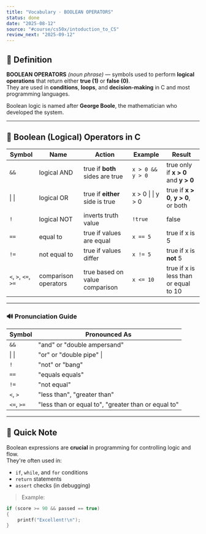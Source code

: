 ```yaml
---
title: "Vocabulary · BOOLEAN OPERATORS"
status: done
date: "2025-08-12"
source: "#course/cs50x/intoduction_to_CS"
review_next: "2025-09-12"
---
```



## 📖 Definition  
**BOOLEAN OPERATORS** *(noun phrase)* — symbols used to perform **logical operations** that return either **true (1)** or **false (0)**.  
They are used in **conditions**, **loops**, and **decision-making** in C and most programming languages.

Boolean logic is named after **George Boole**, the mathematician who developed the system.

---

## 🔁 Boolean (Logical) Operators in C

| Symbol               | Name                 | Action                          | Example           | Result                                |
| -------------------- | -------------------- | ------------------------------- | ----------------- | ------------------------------------- |
| `&&`                 | logical AND          | true if **both** sides are true | `x > 0 && y > 0`  | true only if **x > 0** and **y > 0**  |
| \| \|                | logical OR           | true if **either** side is true | x > 0 \| \| y > 0 | true if **x > 0**, **y > 0**, or both |
| `!`                  | logical NOT          | inverts truth value             | `!true`           | false                                 |
| `==`                 | equal to             | true if values are equal        | `x == 5`          | true if x is 5                        |
| `!=`                 | not equal to         | true if values differ           | `x != 5`          | true if x is **not** 5                |
| `<`, `>`, `<=`, `>=` | comparison operators | true based on value comparison  | `x <= 10`         | true if x is less than or equal to 10 |

---

### 🔊 Pronunciation Guide

| Symbol     | Pronounced As                                       |
| ---------- | --------------------------------------------------- |
| `&&`       | "and" or "double ampersand"                         |
| \| \|      | "or" or "double pipe" \|                            |
| `!`        | "not" or "bang"                                     |
| `==`       | "equals equals"                                     |
| `!=`       | "not equal"                                         |
| `<`, `>`   | "less than", "greater than"                         |
| `<=`, `>=` | "less than or equal to", "greater than or equal to" |

---

## 📝 Quick Note  
Boolean expressions are **crucial** in programming for controlling logic and flow.  
They're often used in:

- `if`, `while`, and `for` conditions  
- `return` statements  
- `assert` checks (in debugging)

> Example:  
```c
if (score >= 90 && passed == true)
{
    printf("Excellent!\n");
}